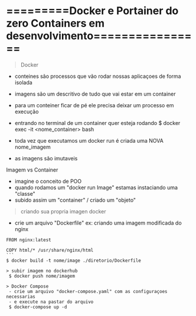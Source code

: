 # =========Docker e Portainer do zero Containers em desenvolvimento================

> Docker
 - conteines são processos que vão rodar nossas aplicaçoes de forma isolada
 - imagens são um descritivo de tudo que vai estar em um container
 - para um conteiner ficar de pé ele precisa deixar um processo em execução

 - entrando no terminal de um container quer esteja rodando
   $ docker exec -it <nome_container> bash
 
 - toda vez que executamos um docker run é criada uma NOVA nome_imagem
 - as imagens são imutaveis

 Imagem vs Container
 - imagine o conceito de POO 
 - quando rodamos um "docker run Image" estamas instaciando uma "classe"
 - subido assim um "container" / criado um "objeto"

> criando sua propria imagen docker
 - crie um arquivo "Dockerfile" 
 ex: criando uma imagem modificada do nginx
 ````
 FROM nginx:latest

 COPY html/* /usr/share/nginx/html
 ```
 $ docker build -t nome/image ./diretorio/Dockerfile

> subir imagem no dockerhub
  $ docker push nome/imagem

> Docker Compose
  - crie um arquivo "docker-compose.yaml" com as configuraçoes necessarias
  - e execute na pastar do arquivo
  $ docker-compose up -d
